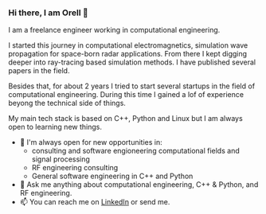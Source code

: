 ### Hi there, I am Orell 👋

I am a freelance engineer working in computational engineering. 

I started this journey in computational electromagnetics, simulation wave propagation for space-born radar applications. From there I kept digging deeper into ray-tracing based simulation methods. I have published several papers in the field. 

Besides that, for about 2 years I tried to start several startups in the field of computational engineering. During this time I gained a lof of experience beyong the technical side of things.

My main tech stack is based on C++, Python and Linux but I am always open to learning new things.


- 🔭 I'm always open for new opportunities in:
  - consulting and software engioneering computational fields and signal processing
  - RF engineering consulting
  - General software engineering in C++ and Python
- 💬 Ask me anything about computational engineering, C++ & Python, and RF engineering.
- 📫 You can reach me on [LinkedIn](https://www.linkedin.com/in/ogarten/) or send me.
  
